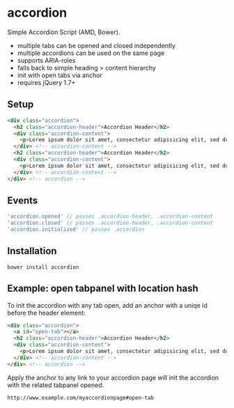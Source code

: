 accordion
=========

Simple Accordion Script (AMD, Bower).

* multiple tabs can be opened and closed independently
* multiple accordions can be used on the same page
* supports ARIA-roles
* falls back to simple heading > content hierarchy
* init with open tabs via anchor
* requires jQuery 1.7+

Setup
-----

```html
<div class="accordion">
  <h2 class="accordion-header">Accordion Header</h2>
  <div class="accordion-content">
    <p>Lorem ipsum dolor sit amet, consectetur adipisicing elit, sed do eiusmod tempor incididunt ut labore et dolore magna aliqua. Ut enim ad minim veniam, quis nostrud exercitation ullamco laboris nisi ut aliquip ex ea commodo consequat. Duis aute irure dolor in reprehenderit in voluptate velit esse cillum dolore eu fugiat nulla pariatur. Excepteur sint occaecat cupidatat non proident, sunt in culpa qui officia deserunt mollit anim id est laborum.</p>
  </div> <!-- accordion-content -->
  <h2 class="accordion-header">Accordion Header</h2>
  <div class="accordion-content">
    <p>Lorem ipsum dolor sit amet, consectetur adipisicing elit, sed do eiusmod tempor incididunt ut labore et dolore magna aliqua. Ut enim ad minim veniam, quis nostrud exercitation ullamco laboris nisi ut aliquip ex ea commodo consequat. Duis aute irure dolor in reprehenderit in voluptate velit esse cillum dolore eu fugiat nulla pariatur. Excepteur sint occaecat cupidatat non proident, sunt in culpa qui officia deserunt mollit anim id est laborum.</p>
  </div> <!-- accordion-content -->
</div> <!-- accordion -->
```

Events
------

```javascript
'accordion.opened' // passes .accordion-header, .accordion-content
'accordion.closed' // passes .accordion-header, .accordion-content
'accordion.initialized' // passes .accordion
```

Installation
------------

```shell
bower install accordion
```

Example: open tabpanel with location hash
----------------------------

To init the accordion with any tab open, add an anchor with a uniqe id before the header element: 
```html
<div class="accordion">
  <a id="open-tab"></a>
  <h2 class="accordion-header">Accordion Header</h2>
  <div class="accordion-content">
    <p>Lorem ipsum dolor sit amet, consectetur adipisicing elit, sed do eiusmod tempor incididunt ut labore et dolore magna aliqua. Ut enim ad minim veniam, quis nostrud exercitation ullamco laboris nisi ut aliquip ex ea commodo consequat. Duis aute irure dolor in reprehenderit in voluptate velit esse cillum dolore eu fugiat nulla pariatur. Excepteur sint occaecat cupidatat non proident, sunt in culpa qui officia deserunt mollit anim id est laborum.</p>
  </div> <!-- accordion-content -->
</div> <!-- accordion -->
```

Apply the anchor to any link to your accordion page will init the accordion with the related tabpanel opened.
```shell
http://www.example.com/myaccordionpage#open-tab
```